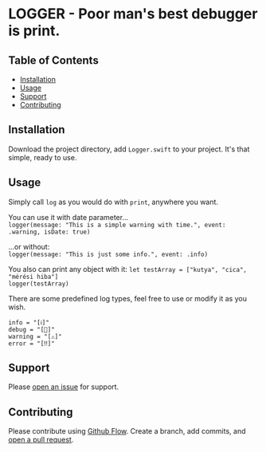 # LOGGER - Poor man's best debugger is print.

## Table of Contents

- [Installation](#installation)
- [Usage](#usage)
- [Support](#support)
- [Contributing](#contributing)

## Installation

Download the project directory, add `Logger.swift` to your project. It's that simple, ready to use.

## Usage

Simply call `log` as you would do with `print`, anywhere you want.<br />

You can use it with date parameter...<br />
`logger(message: "This is a simple warning with time.", event: .warning, isDate: true)`<br />

...or without:<br />
`logger(message: "This is just some info.", event: .info)`<br />

You also can print any object with it:
`let testArray = ["kutya", "cica", "mérési hiba"]`<br />
`logger(testArray)`<br />

There are some predefined log types, feel free to use or modify it as you wish.<br />

`info = "[ℹ️]"`<br />
`debug = "[💬]"`<br />
`warning = "[⚠️]"`<br />
`error = "[‼️]"`

## Support

Please [open an issue](https://github.com/benedekvarga/Logger/issues/new) for support.

## Contributing

Please contribute using [Github Flow](https://guides.github.com/introduction/flow/). Create a branch, add commits, and [open a pull request](https://github.com/benedekvarga/Logger/compare).
